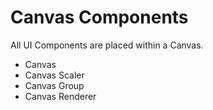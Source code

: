 # Canvas Components

All UI Components are placed within a Canvas.

* Canvas
* Canvas Scaler
* Canvas Group
* Canvas Renderer

